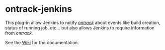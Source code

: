 ontrack-jenkins
===============

This plug-in allow Jenkins to notify _[ontrack](https://github.com/nemerosa/ontrack)_ about events like build creation, status of running job, etc... but also allows Jenkins to require information from _ontrack_.

See the [Wiki](https://github.com/jenkinsci/ontrack-plugin/wiki) for the documentation.
